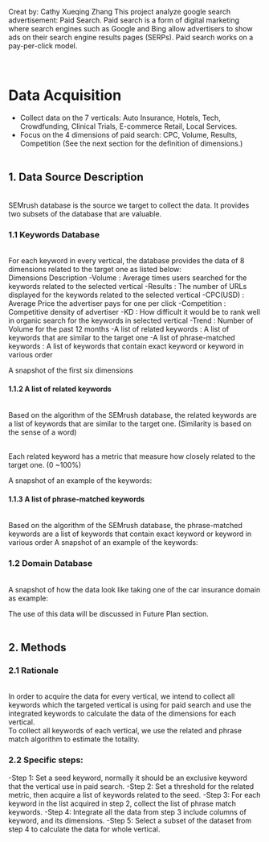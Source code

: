 Creat by: Cathy Xueqing Zhang
This project analyze google search advertisement: Paid Search. Paid search is a form of digital marketing where search engines such as Google and Bing allow advertisers to show ads on their search engine results pages (SERPs). Paid search works on a pay-per-click model.<br/>
<br/><br/>
# Data Acquisition 
- Collect data on the 7 verticals: Auto Insurance, Hotels, Tech, Crowdfunding, Clinical Trials, E-commerce Retail, Local Services.
- Focus on the 4 dimensions of paid search: CPC, Volume, Results, Competition (See the next section for the definition of dimensions.)
<br/><br/>
## 1. Data Source Description 
<br/>
SEMrush database is the source we target to collect the data. It provides two subsets of the database that are valuable.

### 1.1 Keywords Database
<br/>
For each keyword in every vertical, the database provides the data of 8 dimensions related to the target one as listed below:
<br/>Dimensions	Description
-Volume : Average times users searched for the keywords related to the selected vertical
-Results : The number of URLs displayed for the keywords related to the selected vertical
-CPC(USD) : Average Price the advertiser pays for one per click
-Competition : Competitive density of advertiser
-KD : How difficult it would be to rank well in organic search for the keywords in selected vertical
-Trend : Number of Volume for the past 12 months
-A list of related keywords : A list of keywords that are similar to the target one
-A list of phrase-matched keywords : A list of keywords that contain exact keyword or keyword in various order 


A snapshot of the first six dimensions
 
 

#### 1.1.2 A list of related keywords 
<br/>
Based on the algorithm of the SEMrush database, the related keywords are a list of keywords that are similar to the target one. (Similarity is based on the sense of a word)

<br/>Each related keyword has a metric that measure how closely related to the target one. (0 ~100%)

A snapshot of an example of the keywords:

 
#### 1.1.3 A list of phrase-matched keywords 
<br/>
Based on the algorithm of the SEMrush database, the phrase-matched keywords are a list of keywords that contain exact keyword or keyword in various order 
A snapshot of an example of the keywords:
 


### 1.2 Domain Database
<br/>
A snapshot of how the data look like taking one of the car insurance domain as example:

 

The use of this data will be discussed in Future Plan section.
<br/><br/>

## 2. Methods
### 2.1 Rationale
<br/>
In order to acquire the data for every vertical, we intend to collect all keywords which the targeted vertical is using for paid search and use the integrated keywords to calculate the data of the dimensions for each vertical.
<br/>
To collect all keywords of each vertical, we use the related and phrase match algorithm to estimate the totality.

### 2.2 Specific steps:

-Step 1: Set a seed keyword, normally it should be an exclusive keyword that the vertical use in paid search.
-Step 2: Set a threshold for the related metric, then acquire a list of keywords related to the seed.
-Step 3: For each keyword in the list acquired in step 2, collect the list of phrase match keywords.
-Step 4: Integrate all the data from step 3 include columns of keyword, and its dimensions.
-Step 5: Select a subset of the dataset from step 4 to calculate the data for whole vertical.



